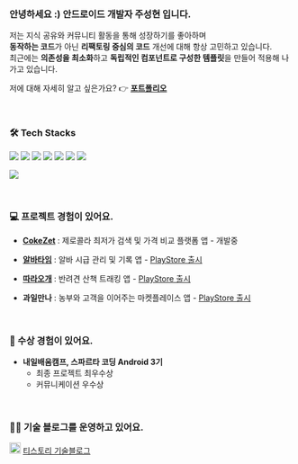 ### 안녕하세요 :) 안드로이드 개발자 주성현 입니다.

저는 지식 공유와 커뮤니티 활동을 통해 성장하기를 좋아하며
<br>
**동작하는 코드**가 아닌 **리팩토링 중심의 코드** 개선에 대해 항상 고민하고 있습니다.
<br>
최근에는 **의존성을 최소화**하고 **독립적인 컴포넌트로 구성한 템플릿**을 만들어 적용해 나가고 있습니다.
<br>

저에 대해 자세히 알고 싶은가요? 👉 **[포트폴리오](https://juco-io.notion.site/1d35430a43d18027910ee11ea3a87c9a)**
<br>

<br>

### 🛠 Tech Stacks

<p align="left">
  <img src="https://img.shields.io/badge/Kotlin-7F52FF?style=flat-square&logo=Kotlin&logoColor=white"/>
  <img src="https://img.shields.io/badge/AndroidStudio-3DDC84?style=flat-square&logo=Android&logoColor=white"/>
  <img src="https://img.shields.io/badge/Firebase-DD2C00?style=flat-square&logo=Firebase&logoColor=white"/>
<!--   <img src="https://img.shields.io/badge/AdMob-FFCC00?style=flat-square&logo=AdMob&logoColor=white"/> -->
  <img src="https://img.shields.io/badge/Git-F05032?style=flat-square&logo=Git&logoColor=white"/>
  <img src="https://img.shields.io/badge/GitHub-000000?style=flat-square&logo=GitHub&logoColor=white"/>
<!--   <img src="https://img.shields.io/badge/GitHub%20Actions-2088FF?style=flat-square&logo=GitHub%20Actions&logoColor=white"/> -->
  <img src="https://img.shields.io/badge/Figma-9A48F1?style=flat-square&logo=Figma&logoColor=white"/>
  <img src="https://img.shields.io/badge/Postman-FF6C37?style=flat-square&logo=Postman&logoColor=white"/>
   <div><a href="https://solved.ac/profile/wntjdgus99"> <img src="https://github-readme-solvedac.hyp3rflow.vercel.app/api/?handle=wntjdgus99"></a></div>
</p>

<br>

### 💻 프로젝트 경험이 있어요.

- **[CokeZet](https://github.com/CokeZet/CokeZet_Android)** : 제로콜라 최저가 검색 및 가격 비교 플랫폼 앱 - 개발중

- **[알바타임](https://github.com/IamJuco/alba-time)** : 알바 시급 관리 및 기록 앱 - [PlayStore 출시](https://play.google.com/store/apps/details?id=com.juco.albatime&hl=ko)
      
- **[따라오개](https://github.com/nbc-final-team2/ddaraogae)** : 반려견 산책 트래킹 앱 - [PlayStore 출시](https://play.google.com/store/apps/details?id=com.nbcfinalteam2.ddaraogae&hl=ko)

- **과일만나** : 농부와 고객을 이어주는 마켓플레이스 앱 - [PlayStore 출시](https://play.google.com/store/apps/details?id=com.nemocompany.fruitsmanna&hl=ko)

<br>

### 🏅 수상 경험이 있어요.
- **내일배움캠프, 스파르타 코딩 Android 3기**
    - 최종 프로젝트 최우수상
    - 커뮤니케이션 우수상


 
 
<br>

### 🧑‍💻 기술 블로그를 운영하고 있어요.
<img src='https://i.namu.wiki/i/Jz0MFNR7_7LHx1Yda0Hy6929g3BD5fWmaARdUMMFPkFIAVC_ewY7BEcoIGhepmTKRBKmSxRSUBjI7pklIZLaAA.svg' width=20/> [티스토리 기술블로그](https://jucodingdev.tistory.com/)




